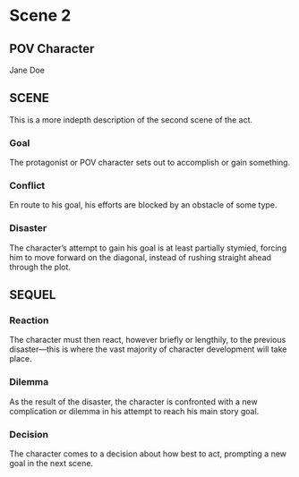 # Scene 2

## POV Character
Jane Doe

## SCENE
This is a more indepth description of the second scene of the act.

### Goal 
The protagonist or POV character sets out to accomplish or gain something.

### Conflict 
En route to his goal, his efforts are blocked by an obstacle of some type.

### Disaster 
The character’s attempt to gain his goal is at least partially stymied, forcing him to move forward on the diagonal, instead of rushing straight ahead through the plot.

## SEQUEL

### Reaction 
The character must then react, however briefly or lengthily, to the previous disaster—this is where the vast majority of character development will take place.

### Dilemma 
As the result of the disaster, the character is confronted with a new complication or dilemma in his attempt to reach his main story goal.

### Decision 
The character comes to a decision about how best to act, prompting a new goal in the next scene.